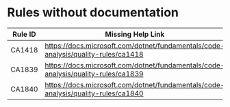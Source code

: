 # Rules without documentation

Rule ID | Missing Help Link | Title |
--------|-------------------|-------|
CA1418 | <https://docs.microsoft.com/dotnet/fundamentals/code-analysis/quality-rules/ca1418> | Use valid platform string |
CA1839 | <https://docs.microsoft.com/dotnet/fundamentals/code-analysis/quality-rules/ca1839> | Use 'Environment.ProcessPath' |
CA1840 | <https://docs.microsoft.com/dotnet/fundamentals/code-analysis/quality-rules/ca1840> | Use 'Environment.CurrentManagedThreadId' |